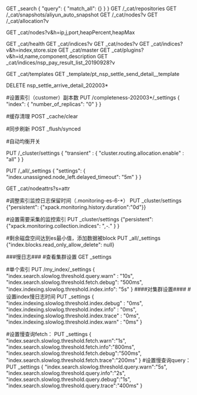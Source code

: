 GET _search
{
  "query": {
    "match_all": {}
  }
}
GET /_cat/repositories
GET /_cat/snapshots/aliyun_auto_snapshot
GET /_cat/nodes?v
GET /_cat/allocation?v

GET _cat/nodes?v&h=ip,j,port,heapPercent,heapMax

GET _cat/health
GET _cat/indices?v
GET _cat/nodes?v
GET _cat/indices?v&h=index,store.size
GET _cat/master
GET _cat/plugins?v&h=id,name,component,description
GET _cat/indices/nsp_pay_result_list_20190928?v

GET _cat/templates
GET _template/pt_nsp_settle_send_detail__template


DELETE nsp_settle_arrive_detail_202003*


#设置索引（customer）副本数
PUT /completeness-202003*/_settings
{
  "index": {
        "number_of_replicas": "0"
        }
}

#缓存清理
POST _cache/clear

#同步刷新
POST _flush/synced


#自动均衡开关

PUT /_cluster/settings
{
    "transient" : {
        "cluster.routing.allocation.enable" : "all"
    }
}


PUT /_all/_settings
{
  "settings": {
    "index.unassigned.node_left.delayed_timeout": "5m" 
  }
}

GET _cat/nodeattrs?s=attr


#调整索引监控日志保留时间（.monitoring-es-6-*）
PUT _cluster/settings
{"persistent": {"xpack.monitoring.history.duration":"0d"}}

#设置需要采集的监控索引
PUT _cluster/settings
{"persistent": {"xpack.monitoring.collection.indices": 
"*,-.*"
}
}


#剩余磁盘空间达到es最小值，添加数据被block
PUT _all/_settings
{"index.blocks.read_only_allow_delete": null}



###慢日志###
#查看集群设置
GET _settings

#单个索引
PUT /my_index/_settings
{
    "index.search.slowlog.threshold.query.warn" : "10s", 
    "index.search.slowlog.threshold.fetch.debug": "500ms", 
    "index.indexing.slowlog.threshold.index.info": "5s" 
}
####对集群设置####
#设置index慢日志时间
PUT  _settings
{
        "index.indexing.slowlog.threshold.index.debug" : "0ms",
        "index.indexing.slowlog.threshold.index.info" : "0ms",
        "index.indexing.slowlog.threshold.index.trace" : "0ms",
        "index.indexing.slowlog.threshold.index.warn" : "0ms"
}

#设置慢查询fetch：
PUT _settings
{
    "index.search.slowlog.threshold.fetch.warn":"1s",
    "index.search.slowlog.threshold.fetch.info":"800ms",
    "index.search.slowlog.threshold.fetch.debug":"500ms",
    "index.search.slowlog.threshold.fetch.trace":"200ms"
}
#设置慢查询query：
PUT _settings
{
     "index.search.slowlog.threshold.query.warn":"5s",
    "index.search.slowlog.threshold.query.info":"2s",
    "index.search.slowlog.threshold.query.debug":"1s",
    "index.search.slowlog.threshold.query.trace":"400ms"
}